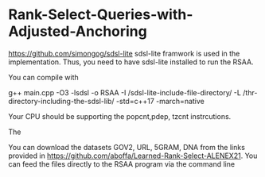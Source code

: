 # Rank-Select-Queries-with-Adjusted-Anchoring

https://github.com/simongog/sdsl-lite sdsl-lite framwork is used in the implementation. Thus, you need to have sdsl-lite installed to run the RSAA.

You can compile with 

g++ main.cpp -O3 -lsdsl -o RSAA -I /sdsl-lite-include-file-directory/ -L /thr-directory-including-the-sdsl-lib/ -std=c++17 -march=native 

Your CPU should be supporting the popcnt,pdep, tzcnt instrcutions.

The 

You can download the datasets GOV2, URL, 5GRAM, DNA from the links provided in https://github.com/aboffa/Learned-Rank-Select-ALENEX21. 
You can feed the files directly to the RSAA program via the command line 
